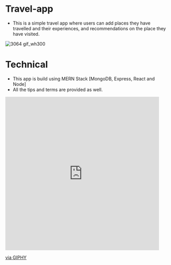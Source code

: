 # Travel-app

-  This is a simple travel app where users can add places they have travelled and their experiences, and recommendations on the place they have visited. 

![3064 gif_wh300](https://user-images.githubusercontent.com/34685374/173452384-e8e66a1a-0f7a-475e-96bf-f2e0a88b4165.gif)


# Technical 

- This app is build using MERN Stack [MongoDB, Express, React and Node]
- All the tips and terms are provided as well.

<iframe src="https://giphy.com/embed/12BYUePgtn7sis" width="480" height="480" frameBorder="0" class="giphy-embed" allowFullScreen></iframe><p><a href="https://giphy.com/gifs/programmer-dilemma-12BYUePgtn7sis">via GIPHY</a></p>
